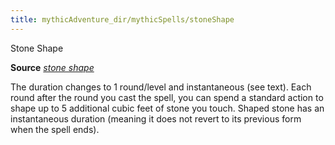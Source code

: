 ```yaml
---
title: mythicAdventure_dir/mythicSpells/stoneShape
---
```

Stone Shape

**Source** [_stone shape_](spell_dir/stoneShape#_stone-shape)

The duration changes to 1 round/level and instantaneous (see text). Each round after the round you cast the spell, you can spend a standard action to shape up to 5 additional cubic feet of stone you touch. Shaped stone has an instantaneous duration (meaning it does not revert to its previous form when the spell ends).

